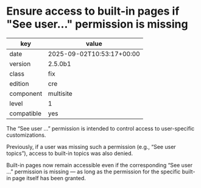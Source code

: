 [//]: # (werk v2)
# Ensure access to built-in pages if "See user..." permission is missing

key        | value
---------- | ---
date       | 2025-09-02T10:53:17+00:00
version    | 2.5.0b1
class      | fix
edition    | cre
component  | multisite
level      | 1
compatible | yes

The “See user …” permission is intended to control access to user-specific
customizations.

Previously, if a user was missing such a permission (e.g., “See user topics”),
access to built-in topics was also denied.

Built-in pages now remain accessible even if the corresponding
“See user …” permission is missing — as long as the permission for the specific
built-in page itself has been granted.
